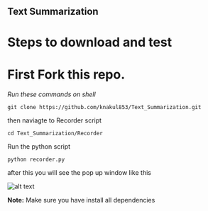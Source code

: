 ## Text Summarization

 # Steps to download and test
 # First Fork this repo.
 
*Run these commands on shell*
```
git clone https://github.com/knakul853/Text_Summarization.git

```
then naviagte to Recorder script

```
cd Text_Summarization/Recorder
```
Run the python script

```
python recorder.py
```

after this you will see the pop up window like this


![alt text](https://i.imgur.com/y1wujYT.png?1)

**Note:** Make sure you have install all dependencies
